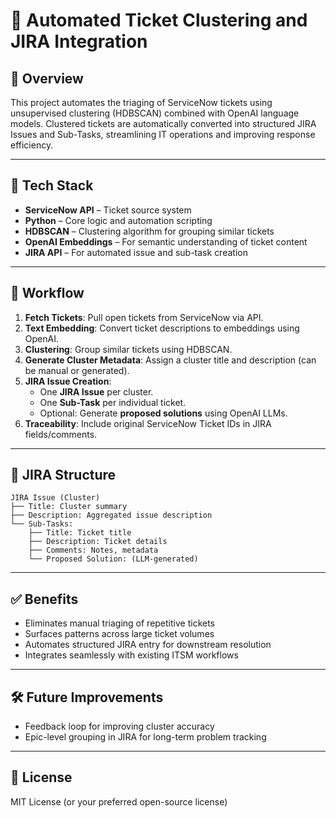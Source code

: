 # 🚀 Automated Ticket Clustering and JIRA Integration

## 📌 Overview

This project automates the triaging of ServiceNow tickets using unsupervised clustering (HDBSCAN) combined with OpenAI language models. Clustered tickets are automatically converted into structured JIRA Issues and Sub-Tasks, streamlining IT operations and improving response efficiency.

---

## 🔧 Tech Stack

* **ServiceNow API** – Ticket source system
* **Python** – Core logic and automation scripting
* **HDBSCAN** – Clustering algorithm for grouping similar tickets
* **OpenAI Embeddings** – For semantic understanding of ticket content
* **JIRA API** – For automated issue and sub-task creation

---

## 🔄 Workflow

1. **Fetch Tickets**: Pull open tickets from ServiceNow via API.
2. **Text Embedding**: Convert ticket descriptions to embeddings using OpenAI.
3. **Clustering**: Group similar tickets using HDBSCAN.
4. **Generate Cluster Metadata**: Assign a cluster title and description (can be manual or generated).
5. **JIRA Issue Creation**:
   * One **JIRA Issue** per cluster.
   * One **Sub-Task** per individual ticket.
   * Optional: Generate **proposed solutions** using OpenAI LLMs.
6. **Traceability**: Include original ServiceNow Ticket IDs in JIRA fields/comments.

---

## 📂 JIRA Structure

```
JIRA Issue (Cluster)
├── Title: Cluster summary
├── Description: Aggregated issue description
└── Sub-Tasks:
    ├── Title: Ticket title
    ├── Description: Ticket details
    ├── Comments: Notes, metadata
    └── Proposed Solution: (LLM-generated)
```

---

## ✅ Benefits

* Eliminates manual triaging of repetitive tickets
* Surfaces patterns across large ticket volumes
* Automates structured JIRA entry for downstream resolution
* Integrates seamlessly with existing ITSM workflows

---

## 🛠 Future Improvements

* Feedback loop for improving cluster accuracy
* Epic-level grouping in JIRA for long-term problem tracking

---

## 📜 License

MIT License (or your preferred open-source license)
